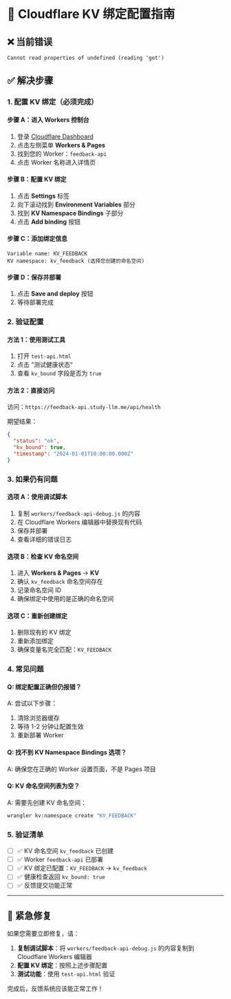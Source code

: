 # 🔧 Cloudflare KV 绑定配置指南

## ❌ 当前错误
```
Cannot read properties of undefined (reading 'get')
```

## ✅ 解决步骤

### 1. 配置 KV 绑定（必须完成）

#### 步骤 A：进入 Workers 控制台
1. 登录 [Cloudflare Dashboard](https://dash.cloudflare.com/)
2. 点击左侧菜单 **Workers & Pages**
3. 找到您的 Worker：`feedback-api`
4. 点击 Worker 名称进入详情页

#### 步骤 B：配置 KV 绑定
1. 点击 **Settings** 标签
2. 向下滚动找到 **Environment Variables** 部分
3. 找到 **KV Namespace Bindings** 子部分
4. 点击 **Add binding** 按钮

#### 步骤 C：添加绑定信息
```
Variable name: KV_FEEDBACK
KV namespace: kv_feedback (选择您创建的命名空间)
```

#### 步骤 D：保存并部署
1. 点击 **Save and deploy** 按钮
2. 等待部署完成

### 2. 验证配置

#### 方法 1：使用测试工具
1. 打开 `test-api.html`
2. 点击 "测试健康状态"
3. 查看 `kv_bound` 字段是否为 `true`

#### 方法 2：直接访问
访问：`https://feedback-api.study-llm.me/api/health`

期望结果：
```json
{
  "status": "ok",
  "kv_bound": true,
  "timestamp": "2024-01-01T10:00:00.000Z"
}
```

### 3. 如果仍有问题

#### 选项 A：使用调试脚本
1. 复制 `workers/feedback-api-debug.js` 的内容
2. 在 Cloudflare Workers 编辑器中替换现有代码
3. 保存并部署
4. 查看详细的错误日志

#### 选项 B：检查 KV 命名空间
1. 进入 **Workers & Pages** → **KV**
2. 确认 `kv_feedback` 命名空间存在
3. 记录命名空间 ID
4. 确保绑定中使用的是正确的命名空间

#### 选项 C：重新创建绑定
1. 删除现有的 KV 绑定
2. 重新添加绑定
3. 确保变量名完全匹配：`KV_FEEDBACK`

### 4. 常见问题

#### Q: 绑定配置正确但仍报错？
A: 尝试以下步骤：
1. 清除浏览器缓存
2. 等待 1-2 分钟让配置生效
3. 重新部署 Worker

#### Q: 找不到 KV Namespace Bindings 选项？
A: 确保您在正确的 Worker 设置页面，不是 Pages 项目

#### Q: KV 命名空间列表为空？
A: 需要先创建 KV 命名空间：
```bash
wrangler kv:namespace create "KV_FEEDBACK"
```

### 5. 验证清单

- [ ] ✅ KV 命名空间 `kv_feedback` 已创建
- [ ] ✅ Worker `feedback-api` 已部署
- [ ] ✅ KV 绑定已配置：`KV_FEEDBACK` → `kv_feedback`
- [ ] ✅ 健康检查返回 `kv_bound: true`
- [ ] ✅ 反馈提交功能正常

---

## 🚨 紧急修复

如果您需要立即修复，请：

1. **复制调试脚本**：将 `workers/feedback-api-debug.js` 的内容复制到 Cloudflare Workers 编辑器
2. **配置 KV 绑定**：按照上述步骤配置
3. **测试功能**：使用 `test-api.html` 验证

完成后，反馈系统应该能正常工作！ 